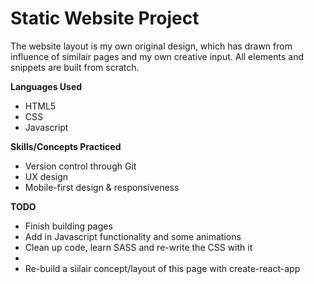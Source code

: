 <body>
<h1>Static Website Project</h1>

<p>The website layout is my own original design, which has drawn from influence of similair pages and my own creative input. All elements and snippets are built from scratch.



**Languages Used**
<ul>
  <li>HTML5</li>
  <li>CSS</li>
  <li>Javascript</li>
</ul>


**Skills/Concepts Practiced**
<ul>
  <li>Version control through Git</li>
  <li>UX design</li>
  <li>Mobile-first design & responsiveness</li>
</ul>
</p>
</body>

**TODO**
<ul>
  <li>Finish building pages</li>
  <li>Add in Javascript functionality and some animations</li>
  <li>Clean up code, learn SASS and re-write the CSS with it<li>
  <li>Re-build a siilair concept/layout of this page with create-react-app</li>
</ul>
